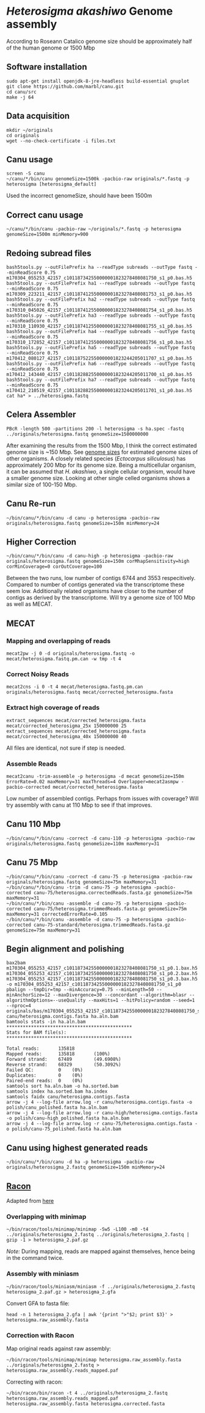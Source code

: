 # *Heterosigma akashiwo* Genome assembly
According to Roseann Catalico genome size should be approximately half of the human genome or 1500 Mbp

## Software installation
```
sudo apt-get install openjdk-8-jre-headless build-essential gnuplot
git clone https://github.com/marbl/canu.git
cd canu/src
make -j 64
```

## Data acquisition
```
mkdir ~/originals
cd originals
wget --no-check-certificate -i files.txt
```

## Canu usage
```
screen -S canu
~/canu/*/bin/canu genomeSize=1500k -pacbio-raw originals/*.fastq -p heterosigma [heterosigma_default]
```
Used the incorrect genomeSize, should have been 1500m

## Correct canu usage
```
~/canu/*/bin/canu -pacbio-raw ~/originals/*.fastq -p heterosigma genomeSize=1500m minMemory=900
```

## Redoing subread files
```
bash5tools.py --outFilePrefix ha --readType subreads --outType fastq --minReadScore 0.75 m170304_055253_42157_c101187342550000001823278408081750_s1_p0.bas.h5
bash5tools.py --outFilePrefix ha1 --readType subreads --outType fastq --minReadScore 0.75 m170309_223211_42157_c101187412550000001823278408081753_s1_p0.bas.h5
bash5tools.py --outFilePrefix ha2 --readType subreads --outType fastq --minReadScore 0.75 m170310_045026_42157_c101187412550000001823278408081754_s1_p0.bas.h5
bash5tools.py --outFilePrefix ha3 --readType subreads --outType fastq --minReadScore 0.75 m170310_110930_42157_c101187412550000001823278408081755_s1_p0.bas.h5
bash5tools.py --outFilePrefix ha4 --readType subreads --outType fastq --minReadScore 0.75 m170310_172852_42157_c101187412550000001823278408081756_s1_p0.bas.h5
bash5tools.py --outFilePrefix ha5 --readType subreads --outType fastq --minReadScore 0.75 m170412_080127_42157_c101187522550000001823244205011707_s1_p0.bas.h5
bash5tools.py --outFilePrefix ha6 --readType subreads --outType fastq --minReadScore 0.75 m170412_143440_42157_c101182882550000001823244205011700_s1_p0.bas.h5
bash5tools.py --outFilePrefix ha7 --readType subreads --outType fastq --minReadScore 0.75 m170412_210519_42157_c101182882550000001823244205011701_s1_p0.bas.h5
cat ha* > ../heterosigma.fastq
```

## Celera Assembler
```
PBcR -length 500 -partitions 200 -l heterosigma -s ha.spec -fastq ../originals/heterosigma.fastq genomeSize=1500000000
```
After examining the results from the 1500 Mbp, I think the correct estimated genome size is ~150 Mbp.  See [genome sizes](https://github.com/calandryll/ha_genome/blob/master/genome_size.md) for estimated genome sizes of other organisms.  A closely related species (*Ectocarpus siliculosus*) has approximately 200 Mbp for its genome size.  Being a multicellular organism, it can be assumed that *H. akashiwo*, a single cellular organism, would have a smaller genome size.  Looking at other single celled organisms shows a similar size of 100-150 Mbp.

## Canu Re-run
```
~/bin/canu/*/bin/canu -d canu -p heterosigma -pacbio-raw originals/heterosigma.fastq genomeSize=150m minMemory=24
```

## Higher Correction
```
~/bin/canu/*/bin/canu -d canu-high -p heterosigma -pacbio-raw originals/heterosigma.fastq genomeSize=150m corMhapSensitivity=high corMinCoverage=0 corOutCoverage=100
```

Between the two runs, low number of contigs 6744 and 3553 respecitively.  Compared to number of contigs generated via the transcriptome these seem low.  Additionally related organisms have closer to the number of contigs as derived by the transcriptome.  Will try a genome size of 100 Mbp as well as MECAT.

## MECAT
### Mapping and overlapping of reads
```
mecat2pw -j 0 -d originals/heterosigma.fastq -o mecat/heterosigma.fastq.pm.can -w tmp -t 4
```
### Correct Noisy Reads
```
mecat2cns -i 0 -t 4 mecat/heterosigma.fastq.pm.can originals/heterosigma.fastq mecat/corrected_heterosigma.fasta
```
### Extract high coverage of reads
```
extract_sequences mecat/corrected_heterosigma.fasta mecat/corrected_heterosigma_25x 150000000 25
extract_sequences mecat/corrected_heterosigma.fasta mecat/corrected_heterosigma_40x 150000000 40
```
All files are identical, not sure if step is needed.

### Assemble Reads
```
mecat2canu -trim-assemble -p heterosigma -d mecat genomeSize=150m ErrorRate=0.02 maxMemory=31 maxThreads=4 Overlapper=mecat2asmpw -pacbio-corrected mecat/corrected_heterosigma.fasta
```
Low number of assembled contigs.  Perhaps from issues with coverage?  Will try assembly with canu at 110 Mbp to see if that improves.

## Canu 110 Mbp
```
~/bin/canu/*/bin/canu -correct -d canu-110 -p heterosigma -pacbio-raw originals/heterosigma.fastq genomeSize=110m maxMemory=31
```

## Canu 75 Mbp
```
~/bin/canu/*/bin/canu -correct -d canu-75 -p heterosigma -pacbio-raw originals/heterosigma.fastq genomeSize=75m maxMemory=31
~/bin/canu/*/bin/canu -trim -d canu-75 -p heterosigma -pacbio-corrected canu-75/heterosigma.correctedReads.fasta.gz genomeSize=75m maxMemory=31
~/bin/canu/*/bin/canu -assemble -d canu-75 -p heterosigma -pacbio-corrected canu-75/heterosigma.trimmedReads.fasta.gz genomeSize=75m maxMemory=31 correctedErrorRate=0.105
~/bin/canu/*/bin/canu -assemble -d canu-75 -p heterosigma -pacbio-corrected canu-75-standard/heterosigma.trimmedReads.fasta.gz genomeSize=75m maxMemory=31
```

## Begin alignment and polishing
```
bax2bam m170304_055253_42157_c101187342550000001823278408081750_s1_p0.1.bax.h5 m170304_055253_42157_c101187342550000001823278408081750_s1_p0.2.bax.h5 m170304_055253_42157_c101187342550000001823278408081750_s1_p0.3.bax.h5 -o m170304_055253_42157_c101187342550000001823278408081750_s1_p0
pbalign --tmpDir=tmp --minAccuracy=0.75 --minLength=50 --minAnchorSize=12 --maxDivergence=30 --concordant --algorithm=blasr --algorithmOptions=--useQuality --maxHits=1 --hitPolicy=random --seed=1 --nproc=4 originals/bas/m170304_055253_42157_c101187342550000001823278408081750_s1_p0.subreads.bam canu/heterosigma.contigs.fasta ha.aln.bam
bamtools stats -in ha.aln.bam
**********************************************
Stats for BAM file(s):
**********************************************

Total reads:       135818
Mapped reads:      135818       (100%)
Forward strand:    67489        (49.6908%)
Reverse strand:    68329        (50.3092%)
Failed QC:         0    (0%)
Duplicates:        0    (0%)
Paired-end reads:  0    (0%)
samtools sort ha.aln.bam -o ha.sorted.bam
samtools index ha.sorted.bam ha.index
samtools faidx canu/heterosigma.contigs.fasta
arrow -j 4 --log-file arrow.log -r canu/heterosigma.contigs.fasta -o polish/canu_polished.fasta ha.aln.bam
arrow -j 4 --log-file arrow.log -r canu-high/heterosigma.contigs.fasta -o polish/canu-high_polished.fasta ha.aln.bam
arrow -j 4 --log-file arrow.log -r canu-75/heterosigma.contigs.fasta -o polish/canu-75_polished.fasta ha.aln.bam
```

## Canu using highest generated reads

```
~/bin/canu/*/bin/canu -d ha -p heterosigma -pacbio-raw originals/heterosigma_2.fastq genomeSize=150m minMemory=24
```

## [Racon](https://github.com/isovic/racon)
Adapted from [here](https://inf-biox121.readthedocs.io/en/2017/index.html)
### Overlapping with minimap
```
~/bin/racon/tools/minimap/minimap -Sw5 -L100 -m0 -t4 ../originals/heterosigma_2.fastq ../originals/heterosigma_2.fastq | gzip -1 > heterosigma_2.paf.gz
```
*Note:* During mapping, reads are mapped against themselves, hence being in the command twice.

### Assembly with miniasm
```
~/bin/racon/tools/miniasm/miniasm -f ../originals/heterosigma_2.fastq heterosigma_2.paf.gz > heterosigma_2.gfa
```
Convert GFA to fasta file:
```
head -n 1 heterosigma_2.gfa | awk '{print ">"$2; print $3}' > heterosigma.raw_assembly.fasta
```

### Correction with Racon
Map original reads against raw assembly:
```
~/bin/racon/tools/minimap/minimap heterosigma.raw_assembly.fasta ../originals/heterosigma_2.fastq > heterosigma.raw_assembly.reads_mapped.paf
```

Correcting with racon:
```
~/bin/racon/bin/racon -t 4 ../originals/heterosigma_2.fastq heterosigma.raw_assembly.reads_mapped.paf heterosigma.raw_assembly.fasta heterosigma.corrected.fasta
```